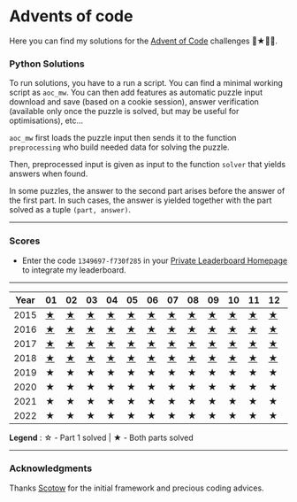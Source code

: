 # Advents of code

Here you can find my solutions for the [Advent of Code](https://adventofcode.com) challenges 🎄★🎅🏻.


### __Python Solutions__

To run solutions, you have to a run a script. You can find a minimal working script as `aoc_mw`. You can then add features as automatic puzzle input download and save (based on a cookie session), answer verification (available only once the puzzle is solved, but may be useful for optimisations), etc...


`aoc_mw` first loads the puzzle input then sends it to the function `preprocessing` who build needed data for solving the puzzle.

Then, preprocessed input is given as input to the function `solver` that yields answers when found. 

In some puzzles, the answer to the second part arises before the answer of the first part. In such cases, the answer is yielded together with the part solved as a tuple `(part, answer)`. 

---
### Scores
- Enter the code `1349697-f730f285` in your [Private Leaderboard Homepage](https://adventofcode.com/2022/leaderboard/private) to integrate my leaderboard.
****
|Year|01|02|03|04|05|06|07|08|09|10|11|12|13|14|15|16|17|18|19|20|21|22|23|24|25|
|--- |---|---|---|---|---|---|---|---|---|---|---|---|---|---|---|---|---|---|---|---|---|---|---|---|---|
|2015|[★](https://github.com/baptistecottier/advents-of-code/tree/main/2015/01)|[★](https://github.com/baptistecottier/advents-of-code/tree/main/2015/02)|[★](https://github.com/baptistecottier/advents-of-code/tree/main/2015/03)|[★](https://github.com/baptistecottier/advents-of-code/tree/main/2015/04)|[★](https://github.com/baptistecottier/advents-of-code/tree/main/2015/05)|[★](https://github.com/baptistecottier/advents-of-code/tree/main/2015/06)|[★](https://github.com/baptistecottier/advents-of-code/tree/main/2015/07)|[★](https://github.com/baptistecottier/advents-of-code/tree/main/2015/08)|[★](https://github.com/baptistecottier/advents-of-code/tree/main/2015/09)|[★](https://github.com/baptistecottier/advents-of-code/tree/main/2015/10)|[★](https://github.com/baptistecottier/advents-of-code/tree/main/2015/11)|[★](https://github.com/baptistecottier/advents-of-code/tree/main/2015/12)|[★](https://github.com/baptistecottier/advents-of-code/tree/main/2015/13)|[★](https://github.com/baptistecottier/advents-of-code/tree/main/2015/14)|[★](https://github.com/baptistecottier/advents-of-code/tree/main/2015/15)|[★](https://github.com/baptistecottier/advents-of-code/tree/main/2015/16)|[★](https://github.com/baptistecottier/advents-of-code/tree/main/2015/17)|[★](https://github.com/baptistecottier/advents-of-code/tree/main/2015/18)|[★](https://github.com/baptistecottier/advents-of-code/tree/main/2015/19)|[★](https://github.com/baptistecottier/advents-of-code/tree/main/2015/20)|[★](https://github.com/baptistecottier/advents-of-code/tree/main/2015/21)|[★](https://github.com/baptistecottier/advents-of-code/tree/main/2015/22)|[★](https://github.com/baptistecottier/advents-of-code/tree/main/2015/23)|[★](https://github.com/baptistecottier/advents-of-code/tree/main/2015/24)|[★](https://github.com/baptistecottier/advents-of-code/tree/main/2015/25)|
|2016|[★](https://github.com/baptistecottier/advents-of-code/tree/main/2016/01)|[★](https://github.com/baptistecottier/advents-of-code/tree/main/2016/02)|[★](https://github.com/baptistecottier/advents-of-code/tree/main/2016/03)|[★](https://github.com/baptistecottier/advents-of-code/tree/main/2016/04)|[★](https://github.com/baptistecottier/advents-of-code/tree/main/2016/05)|[★](https://github.com/baptistecottier/advents-of-code/tree/main/2016/06)|[★](https://github.com/baptistecottier/advents-of-code/tree/main/2016/07)|[★](https://github.com/baptistecottier/advents-of-code/tree/main/2016/08)|[★](https://github.com/baptistecottier/advents-of-code/tree/main/2016/09)|[★](https://github.com/baptistecottier/advents-of-code/tree/main/2016/10)|[★](https://github.com/baptistecottier/advents-of-code/tree/main/2016/11)|[★](https://github.com/baptistecottier/advents-of-code/tree/main/2016/12)|[★](https://github.com/baptistecottier/advents-of-code/tree/main/2016/13)|[★](https://github.com/baptistecottier/advents-of-code/tree/main/2016/14)|[★](https://github.com/baptistecottier/advents-of-code/tree/main/2016/15)|[★](https://github.com/baptistecottier/advents-of-code/tree/main/2016/16)|[★](https://github.com/baptistecottier/advents-of-code/tree/main/2016/17)|[★](https://github.com/baptistecottier/advents-of-code/tree/main/2016/18)|[★](https://github.com/baptistecottier/advents-of-code/tree/main/2016/19)|[★](https://github.com/baptistecottier/advents-of-code/tree/main/2016/20)|[★](https://github.com/baptistecottier/advents-of-code/tree/main/2016/21)|[★](https://github.com/baptistecottier/advents-of-code/tree/main/2016/22)|[★](https://github.com/baptistecottier/advents-of-code/tree/main/2016/23)|[★](https://github.com/baptistecottier/advents-of-code/tree/main/2016/24)|[★](https://github.com/baptistecottier/advents-of-code/tree/main/2016/25)|
|2017|[★](https://github.com/baptistecottier/advents-of-code/tree/main/2017/01)|[★](https://github.com/baptistecottier/advents-of-code/tree/main/2017/02)|[★](https://github.com/baptistecottier/advents-of-code/tree/main/2017/03)|[★](https://github.com/baptistecottier/advents-of-code/tree/main/2017/04)|[★](https://github.com/baptistecottier/advents-of-code/tree/main/2017/05)|[★](https://github.com/baptistecottier/advents-of-code/tree/main/2017/06)|[★](https://github.com/baptistecottier/advents-of-code/tree/main/2017/07)|[★](https://github.com/baptistecottier/advents-of-code/tree/main/2017/08)|[★](https://github.com/baptistecottier/advents-of-code/tree/main/2017/09)|[★](https://github.com/baptistecottier/advents-of-code/tree/main/2017/10)|[★](https://github.com/baptistecottier/advents-of-code/tree/main/2017/11)|[★](https://github.com/baptistecottier/advents-of-code/tree/main/2017/12)|[★](https://github.com/baptistecottier/advents-of-code/tree/main/2017/13)|[★](https://github.com/baptistecottier/advents-of-code/tree/main/2017/14)|[★](https://github.com/baptistecottier/advents-of-code/tree/main/2017/15)|[★](https://github.com/baptistecottier/advents-of-code/tree/main/2017/16)|[★](https://github.com/baptistecottier/advents-of-code/tree/main/2017/17)|[★](https://github.com/baptistecottier/advents-of-code/tree/main/2017/18)|[★](https://github.com/baptistecottier/advents-of-code/tree/main/2017/19)|[★](https://github.com/baptistecottier/advents-of-code/tree/main/2017/20)|[★](https://github.com/baptistecottier/advents-of-code/tree/main/2017/21)|[★](https://github.com/baptistecottier/advents-of-code/tree/main/2017/22)|[★](https://github.com/baptistecottier/advents-of-code/tree/main/2017/23)|[★](https://github.com/baptistecottier/advents-of-code/tree/main/2017/24)|[★](https://github.com/baptistecottier/advents-of-code/tree/main/2017/25)|
|2018|[★](https://github.com/baptistecottier/advents-of-code/tree/main/2018/01)|[★](https://github.com/baptistecottier/advents-of-code/tree/main/2018/02)|[★](https://github.com/baptistecottier/advents-of-code/tree/main/2018/03)|[★](https://github.com/baptistecottier/advents-of-code/tree/main/2018/04)|[★](https://github.com/baptistecottier/advents-of-code/tree/main/2018/05)|[★](https://github.com/baptistecottier/advents-of-code/tree/main/2018/06)|[★](https://github.com/baptistecottier/advents-of-code/tree/main/2018/07)|[★](https://github.com/baptistecottier/advents-of-code/tree/main/2018/08)|[★](https://github.com/baptistecottier/advents-of-code/tree/main/2018/09)|[★](https://github.com/baptistecottier/advents-of-code/tree/main/2018/10)|[★](https://github.com/baptistecottier/advents-of-code/tree/main/2018/11)|[★](https://github.com/baptistecottier/advents-of-code/tree/main/2018/12)||[★](https://github.com/baptistecottier/advents-of-code/tree/main/2018/14)|[★](https://github.com/baptistecottier/advents-of-code/tree/main/2018/15)||[★](https://github.com/baptistecottier/advents-of-code/tree/main/2018/17)|[★](https://github.com/baptistecottier/advents-of-code/tree/main/2018/18)|[★](https://github.com/baptistecottier/advents-of-code/tree/main/2018/19)|[★](https://github.com/baptistecottier/advents-of-code/tree/main/2018/20)|[☆](https://github.com/baptistecottier/advents-of-code/tree/main/2018/21)|[★](https://github.com/baptistecottier/advents-of-code/tree/main/2018/22)|[★](https://github.com/baptistecottier/advents-of-code/tree/main/2018/23)||[★](https://github.com/baptistecottier/advents-of-code/tree/main/2018/25)|
|2019|★|★|★|★|★|★|★|★|★|★|★|★| |★|★| | | | | | | | | | |
|2020|★|★|★|★|★|★|★|★|★|★|★|★|★|★|★|★|★|★|☆|★|★|★|★|★|☆|
|2021|★|★|★|★|★|★|★|★|★|★|★|★|★|★|★|★|★|★|★|★|☆|☆| | |☆|
|2022|★|★|★|★|★|★|★|★|★|★|★|★|★|★|★|☆| |☆| |★|★| | | |☆|

**Legend** :  ☆ - Part 1 solved | ★ - Both parts solved

----

### Acknowledgments
Thanks [Scotow](https://github.com/scotow) for the initial framework and precious coding advices.
